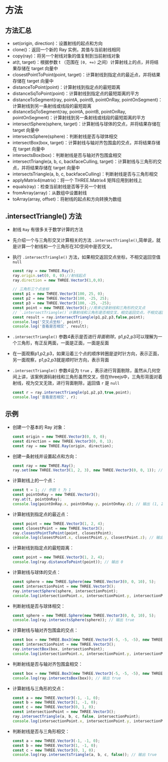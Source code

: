 # 方法

## 方法汇总

+ set(origin, direction)：设置射线的起点和方向
+ clone()：返回一个新的 Ray 实例，其值与当前射线相同
+ copy(ray)：将另一个射线对象的值复制到当前射线对象
+ at(t, target)：根据参数 t （范围在 `[0, +∞)` 之间）计算射线上的点，并将结果存储在 target 向量中
+ closestPointToPoint(point, target)：计算射线到指定点的最近点，并将结果存储在 target 向量中
+ distanceToPoint(point)：计算射线到指定点的最短距离
+ distanceSqToPoint(point)：计算射线到指定点的最短距离的平方
+ distanceToSegment(ray, pointA, pointB, pointOnRay, pointOnSegment)：计算射线到另一条射线或线段的最短距离
+ distanceSqToSegment(ray, pointA, pointB, pointOnRay, pointOnSegment)：计算射线到另一条射线或线段的最短距离的平方
+ intersectSphere(sphere, target)：计算射线与球体的交点，并将结果存储在 target 向量中
+ intersectsSphere(sphere)：判断射线是否与球体相交
+ intersectBox(box, target)：计算射线与轴对齐包围盒的交点，并将结果存储在 target 向量中
+ intersectsBox(box)：判断射线是否与轴对齐包围盒相交
+ intersectTriangle(a, b, c, backfaceCulling, target)：计算射线与三角形的交点，并将结果存储在 target 向量中
+ intersectsTriangle(a, b, c, backfaceCulling)：判断射线是否与三角形相交
+ applyMatrix4(matrix)：将一个 THREE.Matrix4 矩阵应用到射线上
+ equals(ray)：检查当前射线是否等于另一个射线
+ fromArray(array)：从数组中设置射线
+ toArray(array, offset)：将射线的起点和方向转换为数组

## .intersectTriangle() 方法

+ 射线 `Ray` 有很多关于数学计算的方法
+ 先介绍一个与三角形交叉计算相关的方法 `.intersectTriangle()`,简单说，就是计算一个射线和一个三角形在3D空间中是否交叉。

+ 执行 `.intersectTriangle()` 方法，如果相交返回交点坐标，不相交返回空值 `null`

  ```js
  const ray = new THREE.Ray();
  ray.origin.set(0, 0, 0);//射线起点
  ray.direction = new THREE.Vector3(1,0,0);

  // 三角形三个点坐标
  const p1 = new THREE.Vector3(100, 25, 0);
  const p2 = new THREE.Vector3(100, -25, 25);
  const p3 = new THREE.Vector3(100, -25, -25);
  const point = new THREE.Vector3();//用来记录射线和三角形的交叉点
  // `.intersectTriangle()`计算射线和三角形是否相交叉，相交返回交点，不相交返回null
  const result = ray.intersectTriangle(p1,p2,p3,false,point);
  console.log('交叉点坐标', point);
  console.log('查看是否相交', result);
  ```

+ `.intersectTriangle()` 参数4表示是否进行*背面剔除*，p1,p2,p3可以理解为一个三角形，有正反两面，一面是正面，一面是反面

+ 在一面观察p1,p2,p3，如果沿着三个点的顺序转圈是逆时针方向，表示正面，另一面观察，p1,p2,p3就是顺时针方向，表示背面

+ `.intersectTriangle()` 参数4设为 `true` ，表示进行背面剔除，虽然从几何空间上讲，该案例源码射线和三角形虽然交叉，但在threejs中，三角形背面对着射线，视为交叉无效，进行背面剔除，返回值 `r` 是 `null`

  ```js
  const r = ray.intersectTriangle(p1,p2,p3,true,point);
  console.log('查看是否相交', r);
  ```

## 示例

+ 创建一个基本的 Ray 对象：

  ```js
  const origin = new THREE.Vector3(0, 0, 0);
  const direction = new THREE.Vector3(0, 0, 1);
  const ray = new THREE.Ray(origin, direction);
  ```

+ 创建一条射线并设置起点和方向：

  ```js
  const ray = new THREE.Ray();
  ray.set(new THREE.Vector3(1, 2, 3), new THREE.Vector3(0, 0, 1)); // 设置起点和方向
  ```

+ 计算射线上的一个点：

  ```js
  const t = 1; // 参数 t 为 1
  const pointOnRay = new THREE.Vector3();
  ray.at(t, pointOnRay);
  console.log(pointOnRay.x, pointOnRay.y, pointOnRay.z); // 输出 (1, 2, 4)
  ```

+ 计算射线到指定点的最近点：

  ```js
  const point = new THREE.Vector3(1, 2, 4);
  const closestPoint = new THREE.Vector3();
  ray.closestPointToPoint(point, closestPoint);
  console.log(closestPoint.x, closestPoint.y, closestPoint.z); // 输出 (1, 2, 4)
  ```

+ 计算射线到指定点的最短距离：

  ```js
  const point = new THREE.Vector3(1, 2, 4);
  console.log(ray.distanceToPoint(point)); // 输出 0
  ```

+ 计算射线与球体的交点：

  ```js
  const sphere = new THREE.Sphere(new THREE.Vector3(0, 0, 10), 5);
  const intersectionPoint = new THREE.Vector3();
  ray.intersectSphere(sphere, intersectionPoint);
  console.log(intersectionPoint.x, intersectionPoint.y, intersectionPoint.z); // 输出 (0, 0, 5)
  ```

+ 判断射线是否与球体相交：

  ```js
  const sphere = new THREE.Sphere(new THREE.Vector3(0, 0, 10), 5);
  console.log(ray.intersectsSphere(sphere)); // 输出 true
  ```

+ 计算射线与轴对齐包围盒的交点：

  ```js
  const box = new THREE.Box3(new THREE.Vector3(-5, -5, -5), new THREE.Vector3(5, 5, 5));
  const intersectionPoint = new THREE.Vector3();
  ray.intersectBox(box, intersectionPoint);
  console.log(intersectionPoint.x, intersectionPoint.y, intersectionPoint.z); // 输出 (0, 0, -5)
  ```

+ 判断射线是否与轴对齐包围盒相交：

  ```js
  const box = new THREE.Box3(new THREE.Vector3(-5, -5, -5), new THREE.Vector3(5, 5, 5));
  console.log(ray.intersectsBox(box)); // 输出 true
  ```

+ 计算射线与三角形的交点：

  ```js
  const a = new THREE.Vector3(-1, -1, 0);
  const b = new THREE.Vector3(1, -1, 0);
  const c = new THREE.Vector3(0, 1, 0);
  const intersectionPoint = new THREE.Vector3();
  ray.intersectTriangle(a, b, c, false, intersectionPoint);
  console.log(intersectionPoint.x, intersectionPoint.y, intersectionPoint.z); // 输出 (0, 0, 0)
  ```

+ 判断射线是否与三角形相交：

  ```js
  const a = new THREE.Vector3(-1, -1, 0);
  const b = new THREE.Vector3(1, -1, 0);
  const c = new THREE.Vector3(0, 1, 0);
  console.log(ray.intersectsTriangle(a, b, c, false)); // 输出 true
  ```


